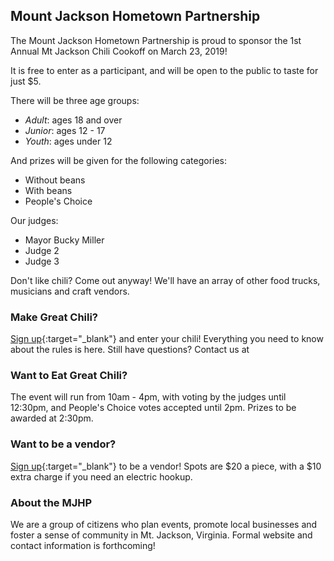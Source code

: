 ## Mount Jackson Hometown Partnership

The Mount Jackson Hometown Partnership is proud to sponsor the 1st Annual Mt Jackson Chili Cookoff on March 23, 2019! 

It is free to enter as a participant, and will be open to the public to taste for just $5. 

There will be three age groups: 
 * _Adult_: ages 18 and over
 * _Junior_: ages 12 - 17 
 * _Youth_: ages under 12
 
And prizes will be given for the following categories:
 * Without beans
 * With beans
 * People's Choice
 
Our judges:
 * Mayor Bucky Miller
 * Judge 2
 * Judge 3

Don't like chili? Come out anyway! We'll have an array of other food trucks, musicians and craft vendors. 

### Make Great Chili?
[Sign up](https://goo.gl/forms/KA45I0mH3swxQDRR2){:target="_blank"} and enter your chili! Everything you need to know about the rules is here. Still have questions? Contact us at  

### Want to Eat Great Chili?
The event will run from 10am - 4pm, with voting by the judges until 12:30pm, and People's Choice votes accepted until 2pm. Prizes to be awarded at 2:30pm. 

### Want to be a vendor?
[Sign up](https://goo.gl/forms/xq388GDcER551xXI2){:target="_blank"} to be a vendor! Spots are $20 a piece, with a $10 extra charge if you need an electric hookup. 

### About the MJHP
We are a group of citizens who plan events, promote local businesses and foster a sense of community in Mt. Jackson, Virginia. Formal website and contact information is forthcoming!
